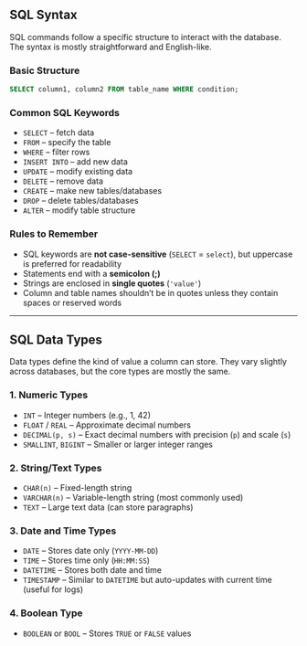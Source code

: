 ## SQL Syntax

SQL commands follow a specific structure to interact with the database. The syntax is mostly straightforward and English-like.

### Basic Structure

```sql
SELECT column1, column2 FROM table_name WHERE condition;
```

### Common SQL Keywords

* `SELECT` – fetch data
* `FROM` – specify the table
* `WHERE` – filter rows
* `INSERT INTO` – add new data
* `UPDATE` – modify existing data
* `DELETE` – remove data
* `CREATE` – make new tables/databases
* `DROP` – delete tables/databases
* `ALTER` – modify table structure

### Rules to Remember

* SQL keywords are **not case-sensitive** (`SELECT` = `select`), but uppercase is preferred for readability
* Statements end with a **semicolon (;)**
* Strings are enclosed in **single quotes** (`'value'`)
* Column and table names shouldn’t be in quotes unless they contain spaces or reserved words

---

## SQL Data Types

Data types define the kind of value a column can store. They vary slightly across databases, but the core types are mostly the same.

### 1. Numeric Types

* `INT` – Integer numbers (e.g., 1, 42)
* `FLOAT` / `REAL` – Approximate decimal numbers
* `DECIMAL(p, s)` – Exact decimal numbers with precision (`p`) and scale (`s`)
* `SMALLINT`, `BIGINT` – Smaller or larger integer ranges

### 2. String/Text Types

* `CHAR(n)` – Fixed-length string
* `VARCHAR(n)` – Variable-length string (most commonly used)
* `TEXT` – Large text data (can store paragraphs)

### 3. Date and Time Types

* `DATE` – Stores date only (`YYYY-MM-DD`)
* `TIME` – Stores time only (`HH:MM:SS`)
* `DATETIME` – Stores both date and time
* `TIMESTAMP` – Similar to `DATETIME` but auto-updates with current time (useful for logs)

### 4. Boolean Type

* `BOOLEAN` or `BOOL` – Stores `TRUE` or `FALSE` values